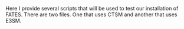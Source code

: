 Here I provide several scripts that will be used to test our installation of FATES.
There are two files. One that uses CTSM and another that uses E3SM.